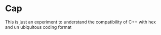 <h1>Cap</h1>
<p>This is just an experiment to understand the compatibility of C++ with hex and un ubiquitous coding format</p>
